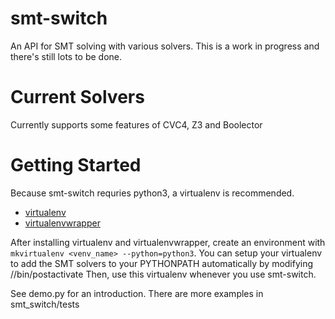 # smt-switch
An API for SMT solving with various solvers. This is a work in progress and there's still lots to be done.

# Current Solvers
Currently supports some features of CVC4, Z3 and Boolector

# Getting Started
Because smt-switch requries python3, a virtualenv is recommended.
* [virtualenv](https://virtualenv.pypa.io/en/stable/installation/)
* [virtualenvwrapper](http://virtualenvwrapper.readthedocs.io/en/latest/install.html)

After installing virtualenv and virtualenvwrapper, create an environment with ```mkvirtualenv <venv_name> --python=python3```.
You can setup your virtualenv to add the SMT solvers to your PYTHONPATH automatically by modifying <virtualenv directory>/<venv name>/bin/postactivate
Then, use this virtualenv whenever you use smt-switch.

See demo.py for an introduction. There are more examples in smt_switch/tests
